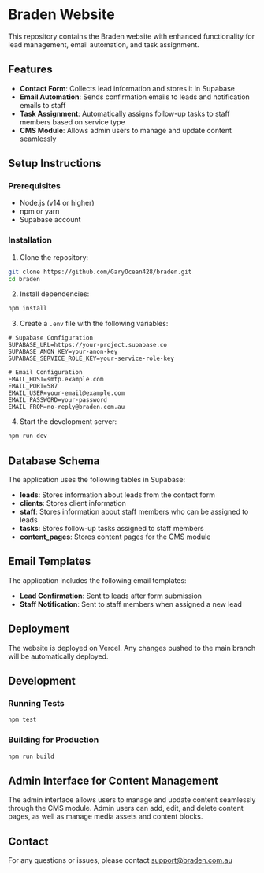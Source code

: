# Braden Website

This repository contains the Braden website with enhanced functionality for lead management, email automation, and task assignment.

## Features

- **Contact Form**: Collects lead information and stores it in Supabase
- **Email Automation**: Sends confirmation emails to leads and notification emails to staff
- **Task Assignment**: Automatically assigns follow-up tasks to staff members based on service type
- **CMS Module**: Allows admin users to manage and update content seamlessly

## Setup Instructions

### Prerequisites

- Node.js (v14 or higher)
- npm or yarn
- Supabase account

### Installation

1. Clone the repository:

```bash
git clone https://github.com/GaryOcean428/braden.git
cd braden
```

2. Install dependencies:

```bash
npm install
```

3. Create a `.env` file with the following variables:

```
# Supabase Configuration
SUPABASE_URL=https://your-project.supabase.co
SUPABASE_ANON_KEY=your-anon-key
SUPABASE_SERVICE_ROLE_KEY=your-service-role-key

# Email Configuration
EMAIL_HOST=smtp.example.com
EMAIL_PORT=587
EMAIL_USER=your-email@example.com
EMAIL_PASSWORD=your-password
EMAIL_FROM=no-reply@braden.com.au
```

4. Start the development server:

```bash
npm run dev
```

## Database Schema

The application uses the following tables in Supabase:

- **leads**: Stores information about leads from the contact form
- **clients**: Stores client information
- **staff**: Stores information about staff members who can be assigned to leads
- **tasks**: Stores follow-up tasks assigned to staff members
- **content_pages**: Stores content pages for the CMS module

## Email Templates

The application includes the following email templates:

- **Lead Confirmation**: Sent to leads after form submission
- **Staff Notification**: Sent to staff members when assigned a new lead

## Deployment

The website is deployed on Vercel. Any changes pushed to the main branch will be automatically deployed.

## Development

### Running Tests

```bash
npm test
```

### Building for Production

```bash
npm run build
```

## Admin Interface for Content Management

The admin interface allows users to manage and update content seamlessly through the CMS module. Admin users can add, edit, and delete content pages, as well as manage media assets and content blocks.

## Contact

For any questions or issues, please contact support@braden.com.au
